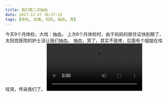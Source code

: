 ```yaml
---
title: 我们第二次抽血
date: 2017-12-27 10:57:23
tags: [体检, 武姨, 妈妈, 抽血, 哭]
---
```

今天9个月体检，大戏：抽血。
上次6个月体检时，由于妈妈的居住证快到期了，太阳宫医院的护士没让我们抽血。
抽血，哭了。其实不是疼，后面有个姐姐在哇哇哭，传染我们了。
<video src="http://images.dsphoebe.com/panda-20171227-tijian.mp4" controls="controls"></video>